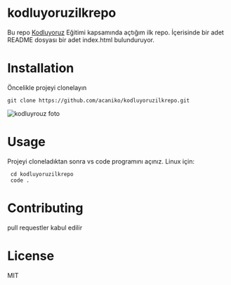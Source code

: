 # kodluyoruzilkrepo
Bu repo [Kodluyoruz](https://www.kodluyoruz.org/) Eğitimi kapsamında açtığım ilk repo. İçerisinde bir adet README dosyası bir adet index.html bulunduruyor.

# Installation
Öncelikle projeyi clonelayın

``` git clone https://github.com/acaniko/kodluyoruzilkrepo.git ```

![kodluyrouz foto](https://miro.medium.com/fit/c/262/262/2*TZeK0kyHTRHVv3gUi8BtQg.png)


# Usage
Projeyi cloneladıktan sonra vs code programını açınız.
Linux için:
```
 cd kodluyoruzilkrepo
 code .
```

# Contributing
pull requestler kabul edilir

# License
MIT
